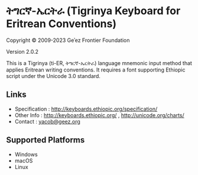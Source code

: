 ትግርኛ-ኤርትራ (Tigrinya Keyboard for Eritrean Conventions)
========================================================

Copyright © 2009-2023 Geʾez Frontier Foundation

Version 2.0.2

This is a Tigrinya (ti-ER, ትግርኛ-ኤርትራ) language mnemonic input method that applies Eritrean writing conventions.
It requires a font supporting Ethiopic script under the Unicode 3.0 standard. 

Links
-----

 * Specification :  http://keyboards.ethiopic.org/specification/
 * Other Info    :  http://keyboards.ethiopic.org/ , http://unicode.org/charts/
 * Contact       :  yacob@geez.org

Supported Platforms
-------------------

 * Windows
 * macOS
 * Linux
